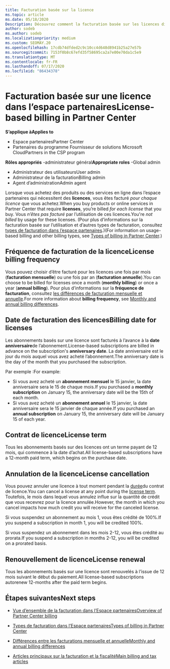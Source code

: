 ```yaml
---
title: Facturation basée sur la licence
ms.topic: article
ms.date: 05/18/2020
Description: Découvrez comment la facturation basée sur les licences diffère de la facturation basée sur l’utilisation dans l’espace partenaires, notamment de la façon dont vous êtes facturé par licence (et non par utilisation de licence).
author: sodeb
ms.author: sodeb
ms.localizationpriority: medium
ms.custom: SEOMAY.20
ms.openlocfilehash: 17cdb74dfded2c9c10cc4d648d8941b25a27e57b
ms.sourcegitcommit: 7153f0b8c67efd35f58695ca2a7e00e70da1c5e9
ms.translationtype: MT
ms.contentlocale: fr-FR
ms.lasthandoff: 07/17/2020
ms.locfileid: "86434378"
---
```

# <a name="license-based-billing-in-partner-center"></a><span data-ttu-id="21d34-103">Facturation basée sur une licence dans l’espace partenaires</span><span class="sxs-lookup"><span data-stu-id="21d34-103">License-based billing in Partner Center</span></span>

<span data-ttu-id="21d34-104">**S’applique à**</span><span class="sxs-lookup"><span data-stu-id="21d34-104">**Applies to**</span></span>

- <span data-ttu-id="21d34-105">Espace partenaires</span><span class="sxs-lookup"><span data-stu-id="21d34-105">Partner Center</span></span>
- <span data-ttu-id="21d34-106">Partenaires du programme Fournisseur de solutions Microsoft Cloud</span><span class="sxs-lookup"><span data-stu-id="21d34-106">Partners in the CSP program</span></span>

<span data-ttu-id="21d34-107">**Rôles appropriés** -administrateur général</span><span class="sxs-lookup"><span data-stu-id="21d34-107">**Appropriate roles** -Global admin</span></span>
- <span data-ttu-id="21d34-108">Administrateur des utilisateurs</span><span class="sxs-lookup"><span data-stu-id="21d34-108">User admin</span></span>
- <span data-ttu-id="21d34-109">Administrateur de la facturation</span><span class="sxs-lookup"><span data-stu-id="21d34-109">Billing admin</span></span>
- <span data-ttu-id="21d34-110">Agent d’administration</span><span class="sxs-lookup"><span data-stu-id="21d34-110">Admin agent</span></span>

<span data-ttu-id="21d34-111">Lorsque vous achetez des produits ou des services en ligne dans l’espace partenaires qui nécessitent des **licences**, vous êtes facturé *pour chaque licence* que vous achetez.</span><span class="sxs-lookup"><span data-stu-id="21d34-111">When you buy products or online services in Partner Center that require **licenses**, you’re billed *for each license* that you buy.</span></span> <span data-ttu-id="21d34-112">Vous *n’êtes pas facturé* par l’utilisation de ces licences.</span><span class="sxs-lookup"><span data-stu-id="21d34-112">You're *not billed* by usage for these licenses.</span></span> <span data-ttu-id="21d34-113">(Pour plus d’informations sur la facturation basée sur l’utilisation et d’autres types de facturation, consultez [types de facturation dans l’espace partenaires](billing-different-types.md).)</span><span class="sxs-lookup"><span data-stu-id="21d34-113">(For information on usage-based billing and other billing types, see [Types of billing in Partner Center](billing-different-types.md).)</span></span>

## <a name="license-billing-frequency"></a><span data-ttu-id="21d34-114">Fréquence de facturation de la licence</span><span class="sxs-lookup"><span data-stu-id="21d34-114">License billing frequency</span></span>

<span data-ttu-id="21d34-115">Vous pouvez choisir d’être facturé pour les licences une fois par mois (**facturation mensuelle**) ou une fois par an (**facturation annuelle**).</span><span class="sxs-lookup"><span data-stu-id="21d34-115">You can choose to be billed for licenses once a month (**monthly billing**) or once a year (**annual billing**).</span></span> <span data-ttu-id="21d34-116">Pour plus d’informations sur la **fréquence de facturation**, consultez [les différences de facturation mensuelle et annuelle](billing-annual-monthly.md).</span><span class="sxs-lookup"><span data-stu-id="21d34-116">For more information about **billing frequency**, see [Monthly and annual billing differences](billing-annual-monthly.md).</span></span>

## <a name="billing-date-for-licenses"></a><span data-ttu-id="21d34-117">Date de facturation des licences</span><span class="sxs-lookup"><span data-stu-id="21d34-117">Billing date for licenses</span></span>

<span data-ttu-id="21d34-118">Les abonnements basés sur une licence sont facturés à l’avance à la **date anniversaire**de l’abonnement.</span><span class="sxs-lookup"><span data-stu-id="21d34-118">License-based subscriptions are billed in advance on the subscription's **anniversary date**.</span></span> <span data-ttu-id="21d34-119">La date anniversaire est le jour du mois auquel vous avez acheté l’abonnement.</span><span class="sxs-lookup"><span data-stu-id="21d34-119">The anniversary date is the day of the month that you purchased the subscription.</span></span>

<span data-ttu-id="21d34-120">Par exemple :</span><span class="sxs-lookup"><span data-stu-id="21d34-120">For example:</span></span>

- <span data-ttu-id="21d34-121">Si vous avez acheté un **abonnement mensuel** le 15 janvier, la date anniversaire sera le 15 de chaque mois.</span><span class="sxs-lookup"><span data-stu-id="21d34-121">If you purchased a **monthly subscription** on January 15, the anniversary date will be the 15th of each month.</span></span>
- <span data-ttu-id="21d34-122">Si vous avez acheté un **abonnement annuel** le 15 janvier, la date anniversaire sera le 15 janvier de chaque année.</span><span class="sxs-lookup"><span data-stu-id="21d34-122">If you purchased an **annual subscription** on January 15, the anniversary date will be January 15 of each year.</span></span>

## <a name="license-term"></a><span data-ttu-id="21d34-123">Contrat de licence</span><span class="sxs-lookup"><span data-stu-id="21d34-123">License term</span></span>

<span data-ttu-id="21d34-124">Tous les abonnements basés sur des licences ont un terme payant de 12 mois, qui commence à la date d’achat.</span><span class="sxs-lookup"><span data-stu-id="21d34-124">All license-based subscriptions have a 12-month paid term, which begins on the purchase date.</span></span>

## <a name="license-cancellation"></a><span data-ttu-id="21d34-125">Annulation de la licence</span><span class="sxs-lookup"><span data-stu-id="21d34-125">License cancellation</span></span>

<span data-ttu-id="21d34-126">Vous pouvez annuler une licence à tout moment pendant la [durée](#license-term)du contrat de licence.</span><span class="sxs-lookup"><span data-stu-id="21d34-126">You can cancel a license at any point during the [license term](#license-term).</span></span> <span data-ttu-id="21d34-127">Toutefois, le mois dans lequel vous annulez influe sur la quantité de crédit que vous recevrez pour la licence annulée.</span><span class="sxs-lookup"><span data-stu-id="21d34-127">However, the month in which you cancel impacts how much credit you will receive for the canceled license.</span></span>

<span data-ttu-id="21d34-128">Si vous suspendez un abonnement au mois 1, vous êtes crédité de 100%.</span><span class="sxs-lookup"><span data-stu-id="21d34-128">If you suspend a subscription in month 1, you will be credited 100%.</span></span>

<span data-ttu-id="21d34-129">Si vous suspendez un abonnement dans les mois 2-12, vous êtes crédité au prorata.</span><span class="sxs-lookup"><span data-stu-id="21d34-129">If you suspend a subscription in months 2-12, you will be credited on a prorated basis.</span></span>

## <a name="license-renewal"></a><span data-ttu-id="21d34-130">Renouvellement de licence</span><span class="sxs-lookup"><span data-stu-id="21d34-130">License renewal</span></span>

<span data-ttu-id="21d34-131">Tous les abonnements basés sur une licence sont renouvelés à l’issue de 12 mois suivant le début du paiement.</span><span class="sxs-lookup"><span data-stu-id="21d34-131">All license-based subscriptions autorenew 12-months after the paid term begins.</span></span>

## <a name="next-steps"></a><span data-ttu-id="21d34-132">Étapes suivantes</span><span class="sxs-lookup"><span data-stu-id="21d34-132">Next steps</span></span>

- [<span data-ttu-id="21d34-133">Vue d’ensemble de la facturation dans l’Espace partenaires</span><span class="sxs-lookup"><span data-stu-id="21d34-133">Overview of Partner Center billing</span></span>](billing-basics.md)

- [<span data-ttu-id="21d34-134">Types de facturation dans l’Espace partenaires</span><span class="sxs-lookup"><span data-stu-id="21d34-134">Types of billing in Partner Center</span></span>](billing-different-types.md)

- [<span data-ttu-id="21d34-135">Différences entre les facturations mensuelle et annuelle</span><span class="sxs-lookup"><span data-stu-id="21d34-135">Monthly and annual billing differences</span></span>](billing-annual-monthly.md)

- [<span data-ttu-id="21d34-136">Articles principaux sur la facturation et la fiscalité</span><span class="sxs-lookup"><span data-stu-id="21d34-136">Main billing and tax articles</span></span>](billing.md)
